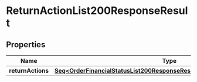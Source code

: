 

# ReturnActionList200ResponseResult


## Properties

Name | Type | Description | Notes
------------ | ------------- | ------------- | -------------
**returnActions** | [**Seq&lt;OrderFinancialStatusList200ResponseResultOrderFinancialStatusesInner&gt;**](OrderFinancialStatusList200ResponseResultOrderFinancialStatusesInner.md) |  |  [optional]



